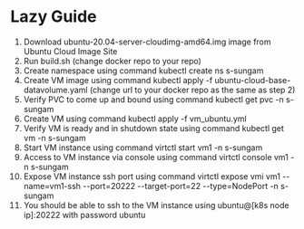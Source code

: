 # Lazy Guide
1. Download ubuntu-20.04-server-cloudimg-amd64.img image from Ubuntu Cloud Image Site
2. Run build.sh (change docker repo to your repo)
3. Create namespace using command kubectl create ns s-sungam
4. Create VM image using command kubectl apply -f ubuntu-cloud-base-datavolume.yaml (change url to your docker repo as the same as step 2)
5. Verify PVC to come up and bound using command kubectl get pvc -n s-sungam
6. Create VM using command kubectl apply -f vm_ubuntu.yml
7. Verify VM is ready and in shutdown state using command kubectl get vm -n s-sungam
8. Start VM instance using command virtctl start vm1 -n s-sungam
9. Access to VM instance via console using command virtctl console vm1 -n s-sungam
10. Expose VM instance ssh port using command virtctl expose vmi vm1 --name=vm1-ssh --port=20222 --target-port=22 --type=NodePort -n s-sungam
11. You should be able to ssh to the VM instance using ubuntu@[k8s node ip]:20222 with password ubuntu
